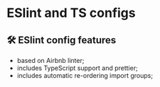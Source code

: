 # ESlint and TS configs

## 🛠️ ESlint config features

* based on Airbnb linter;
* includes TypeScript support and prettier;
* includes automatic re-ordering import groups;
